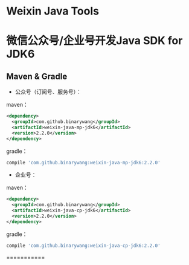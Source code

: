 # Weixin Java Tools 
# 微信公众号/企业号开发Java SDK for JDK6

## Maven & Gradle

* 公众号（订阅号、服务号）：

maven：
```xml
<dependency>
  <groupId>com.github.binarywang</groupId>
  <artifactId>weixin-java-mp-jdk6</artifactId>
  <version>2.2.0</version>
</dependency>
```
gradle：
```groovy
compile 'com.github.binarywang:weixin-java-mp-jdk6:2.2.0'
```

* 企业号：

maven：
```xml
<dependency>
  <groupId>com.github.binarywang</groupId>
  <artifactId>weixin-java-cp-jdk6</artifactId>
  <version>2.2.0</version>
</dependency>
```
gradle：
```groovy
compile 'com.github.binarywang:weixin-java-cp-jdk6:2.2.0'
```
===========

